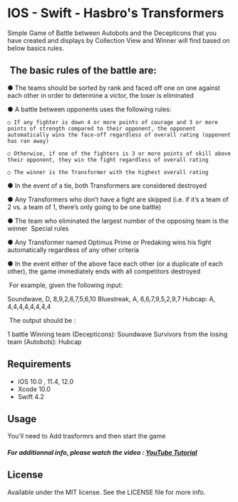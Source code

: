 # IOS - Swift - Hasbro's Transformers
Simple Game of Battle between Autobots and the Decepticons that you have created and displays by Collection View and Winner will find based on below basics rules. 

##  The basic rules of the battle are:

● The teams should be sorted by rank and faced off one on one against each other in order to determine a victor, the loser is eliminated

● A battle between opponents uses the following rules:

	○ If any fighter is down 4 or more points of courage and 3 or more points of strength compared to their opponent, the opponent automatically wins the face-off regardless of overall rating (opponent has ran away)
	
	○ Otherwise, if one of the fighters is 3 or more points of skill above their opponent, they win the fight regardless of overall rating
	
	○ The winner is the Transformer with the highest overall rating
	
● In the event of a tie, both Transformers are considered destroyed

● Any Transformers who don’t have a fight are skipped (i.e. if it’s a team of 2 vs. a team of 1, there’s only going to be one battle)

● The team who eliminated the largest number of the opposing team is the winner 
Special rules

● Any Transformer named Optimus Prime or Predaking wins his fight automatically regardless of
any other criteria

● In the event either of the above face each other (or a duplicate of each other), the game immediately ends with all competitors destroyed

 For example, given the following input:
 
Soundwave, D, 8,9,2,6,7,5,6,10
Bluestreak, A, 6,6,7,9,5,2,9,7
Hubcap: A, 4,4,4,4,4,4,4,4

 The output should be :
 
1 battle
Winning team (Decepticons): Soundwave
Survivors from the losing team (Autobots): Hubcap

## Requirements

- iOS 10.0 , 11.4, 12.0
- Xcode 10.0
- Swift 4.2

## Usage

You'll need to Add trasformrs and then start the game

##### For additionnal info, please watch the video : [YouTube Tutorial]()

## License

Available under the MIT license. See the LICENSE file for more info.
